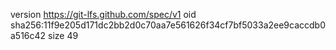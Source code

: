 version https://git-lfs.github.com/spec/v1
oid sha256:11f9e205d171dc2bb2d0c70aa7e561626f34cf7bf5033a2ee9caccdb0a516c42
size 49

